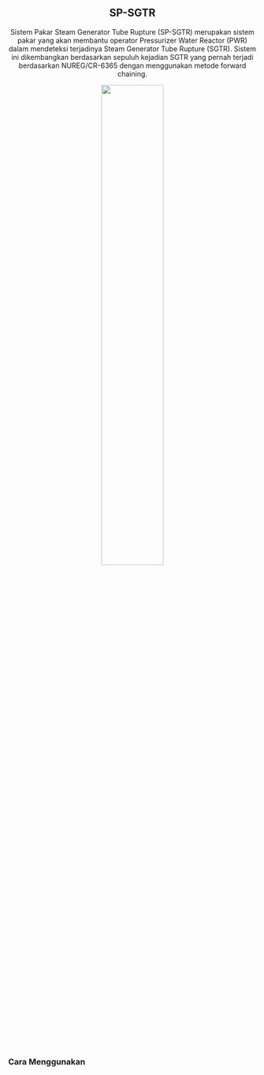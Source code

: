 <center>
	<h2>SP-SGTR</h2>
	<p style="font-size: 1em;">
		Sistem Pakar Steam Generator Tube Rupture (SP-SGTR) merupakan sistem pakar yang akan membantu operator Pressurizer Water Reactor (PWR) dalam mendeteksi terjadinya Steam Generator Tube Rupture (SGTR). Sistem ini dikembangkan berdasarkan sepuluh kejadian SGTR yang pernah terjadi berdasarkan NUREG/CR-6365 dengan menggunakan metode forward chaining.
	</p>
	<a href="https://www.youtube.com/watch?v=tg84iilZ9Xo">
		<img src="https://img.youtube.com/vi/tg84iilZ9Xo/maxresdefault.jpg" width="50%">
	</a>
</center>
<div>
	<h3>Cara Menggunakan</h3>
</div>
